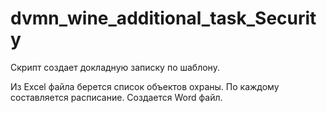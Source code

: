 # dvmn_wine_additional_task_Security
Скрипт создает докладную записку по шаблону. 

Из Excel файла берется список объектов охраны. По каждому составляется расписание. Создается Word файл.
